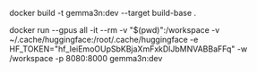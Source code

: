 docker build -t gemma3n:dev --target build-base .

docker run --gpus all -it --rm   -v "$(pwd)":/workspace   -v ~/.cache/huggingface:/root/.cache/huggingface   -e HF_TOKEN="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"   -w /workspace   -p 8080:8000   gemma3n:dev